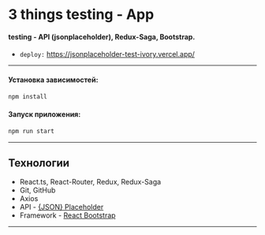 # 3 things testing -  App

#### testing - API (jsonplaceholder), Redux-Saga, Bootstrap.
* `deploy:` https://jsonplaceholder-test-ivory.vercel.app/



---

#### Установка зависимостей:
```md
npm install
```

#### Запуск приложения:
```md
npm run start
```
---

## Технологии
- React.ts, React-Router, Redux, Redux-Saga
- Git, GitHub
- Axios
- API - [{JSON} Placeholder](https://jsonplaceholder.typicode.com/)
- Framework - [React Bootstrap](https://react-bootstrap.netlify.app/)

---






